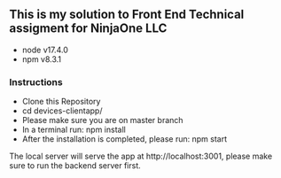## This is my solution to Front End Technical assigment for NinjaOne LLC

- node v17.4.0
- npm v8.3.1
### Instructions

- Clone this Repository
- cd devices-clientapp/
- Please make sure you are on master branch
- In a terminal run: npm install
- After the installation is completed, please run: npm start

The local server will serve the app at http://localhost:3001, please make sure to run the backend server first.
